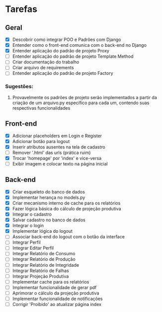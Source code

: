 # Tarefas

## Geral
- [X] Descobrir como integrar POO e Padrões com Django
- [X] Entender como o front-end comunica com o back-end no Django
- [X] Entender aplicação do padrão de projeto Proxy
- [ ] Entender aplicação do padrão de projeto Template Method
- [ ] Criar documentação do trabalho
- [ ] Criar arquivo de requirements
- [ ] Entender aplicação do padrão de projeto Factory
### Sugestões:
1. Provavelmente os padrões de projeto serão implementados a partir da criação de um arquivo.py específico para cada um, contendo suas respectivas funcionalidades
  
## Front-end
- [X] Adicionar placeholders em Login e Register
- [X] Adicionar botão para logout
- [X] Inserir atributos ausentes na tela de cadastro
- [ ] Remover '.html' das urls (prática ruim)
- [x] Trocar 'homepage' por 'index' e vice-versa
- [ ] Exibir imagem e colocar texto na página inicial

## Back-end
- [X] Criar esqueleto do banco de dados
- [X] Implementar herança no models.py
- [X] Criar mecanismo interno de cache para os relatórios
- [X] Fazer lógica básica do cálculo de projeção produtiva
- [X] Integrar o cadastro
- [X] Salvar cadastro no banco de dados
- [X] Integrar o login
- [X] Implementar lógica do logout
- [ ] Associar back-end do logout com o botão da interface
- [ ] Integrar Perfil
- [ ] Integrar Editar Perfil
- [ ] Integrar Relatório de Consumo
- [ ] Integrar Relatório de Produção
- [ ] Integrar Relatório de Integridade
- [ ] Integrar Relatório de Falhas
- [ ] Integrar Projeção Produtiva
- [ ] Implementar cache para os relatórios
- [ ] Implementar funcionalidade de gerar pdf
- [ ] Aprimorar o cálculo da projeção produtiva
- [ ] Implementar funcionalidade de notificações
- [ ] Corrigir 'Proibido' ao atualizar página index
